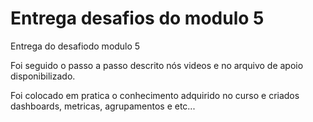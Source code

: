 # Entrega desafios do modulo 5

Entrega do desafiodo modulo 5

Foi seguido o passo a passo descrito nós videos e no arquivo de apoio disponibilizado.

Foi colocado em pratica o conhecimento adquirido no curso e criados dashboards, metricas, agrupamentos e etc...

